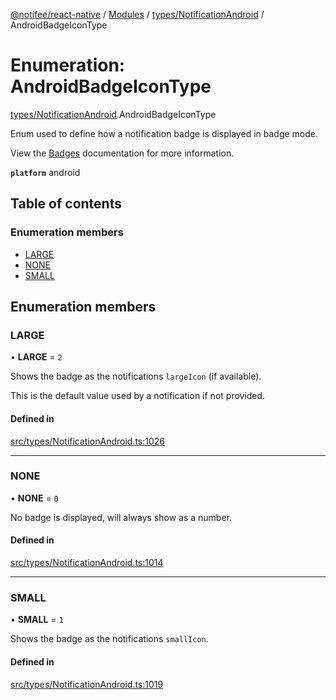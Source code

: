 [@notifee/react-native](../README.md) / [Modules](../modules.md) / [types/NotificationAndroid](../modules/types_NotificationAndroid.md) / AndroidBadgeIconType

# Enumeration: AndroidBadgeIconType

[types/NotificationAndroid](../modules/types_NotificationAndroid.md).AndroidBadgeIconType

Enum used to define how a notification badge is displayed in badge mode.

View the [Badges](/react-native/docs/android/appearance#badges) documentation for more information.

**`platform`** android

## Table of contents

### Enumeration members

- [LARGE](types_NotificationAndroid.AndroidBadgeIconType.md#large)
- [NONE](types_NotificationAndroid.AndroidBadgeIconType.md#none)
- [SMALL](types_NotificationAndroid.AndroidBadgeIconType.md#small)

## Enumeration members

### LARGE

• **LARGE** = `2`

Shows the badge as the notifications `largeIcon` (if available).

This is the default value used by a notification if not provided.

#### Defined in

[src/types/NotificationAndroid.ts:1026](https://github.com/notifee/react-native-notifee/blob/ee86b51/src/types/NotificationAndroid.ts#L1026)

___

### NONE

• **NONE** = `0`

No badge is displayed, will always show as a number.

#### Defined in

[src/types/NotificationAndroid.ts:1014](https://github.com/notifee/react-native-notifee/blob/ee86b51/src/types/NotificationAndroid.ts#L1014)

___

### SMALL

• **SMALL** = `1`

Shows the badge as the notifications `smallIcon`.

#### Defined in

[src/types/NotificationAndroid.ts:1019](https://github.com/notifee/react-native-notifee/blob/ee86b51/src/types/NotificationAndroid.ts#L1019)
